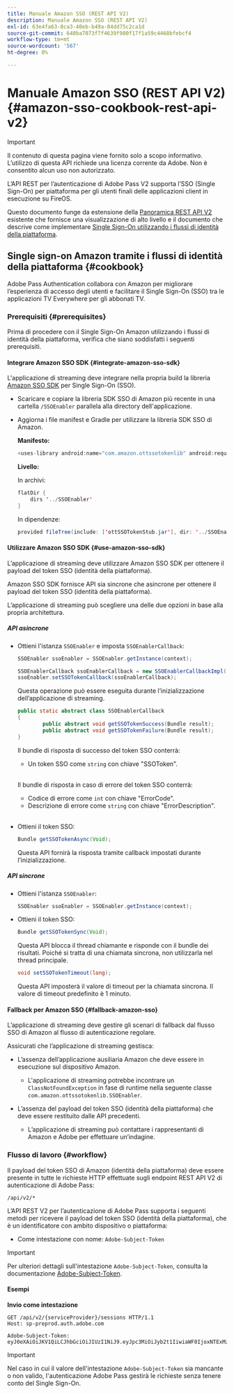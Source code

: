 ```yaml
---
title: Manuale Amazon SSO (REST API V2)
description: Manuale Amazon SSO (REST API V2)
exl-id: 63e4fa63-8ca3-40eb-b49a-84dd75c2ca1d
source-git-commit: 640ba7073f7f4639f980f17f1a59c4468bfebcf4
workflow-type: tm+mt
source-wordcount: '567'
ht-degree: 0%

---
```


# Manuale Amazon SSO (REST API V2) {#amazon-sso-cookbook-rest-api-v2}

>[!IMPORTANT]
>
>Il contenuto di questa pagina viene fornito solo a scopo informativo. L’utilizzo di questa API richiede una licenza corrente da Adobe. Non è consentito alcun uso non autorizzato.

L’API REST per l’autenticazione di Adobe Pass V2 supporta l’SSO (Single Sign-On) per piattaforma per gli utenti finali delle applicazioni client in esecuzione su FireOS.

Questo documento funge da estensione della [Panoramica REST API V2](/help/authentication/integration-guide-programmers/rest-apis/rest-api-v2/rest-api-v2-overview.md) esistente che fornisce una visualizzazione di alto livello e il documento che descrive come implementare [Single Sign-On utilizzando i flussi di identità della piattaforma](/help/authentication/integration-guide-programmers/rest-apis/rest-api-v2/flows/single-sign-on-access-flows/rest-api-v2-single-sign-on-platform-identity-flows.md).

## Single sign-on Amazon tramite i flussi di identità della piattaforma {#cookbook}

Adobe Pass Authentication collabora con Amazon per migliorare l’esperienza di accesso degli utenti e facilitare il Single Sign-On (SSO) tra le applicazioni TV Everywhere per gli abbonati TV.

### Prerequisiti {#prerequisites}

Prima di procedere con il Single Sign-On Amazon utilizzando i flussi di identità della piattaforma, verifica che siano soddisfatti i seguenti prerequisiti.

#### Integrare Amazon SSO SDK {#integrate-amazon-sso-sdk}

L&#39;applicazione di streaming deve integrare nella propria build la libreria [Amazon SSO SDK](https://tve.zendesk.com/hc/en-us/article_attachments/360064368131/ottSSOTokenLib_v1.jar) per Single Sign-On (SSO).

* Scaricare e copiare la libreria SDK SSO di Amazon più recente in una cartella `/SSOEnabler` parallela alla directory dell&#39;applicazione.

* Aggiorna i file manifest e Gradle per utilizzare la libreria SDK SSO di Amazon.

  **Manifesto:**

  ```JAVA
  <uses-library android:name="com.amazon.ottssotokenlib" android:required="false">
  ```

  **Livello:**

  In archivi:

  ```JAVA
  flatDir {
      dirs '../SSOEnabler'
  }
  ```

  In dipendenze:

  ```JAVA
  provided fileTree(include: ['ottSSOTokenStub.jar'], dir: '../SSOEnabler')
  ```

#### Utilizzare Amazon SSO SDK {#use-amazon-sso-sdk}

L’applicazione di streaming deve utilizzare Amazon SSO SDK per ottenere il payload del token SSO (identità della piattaforma).

Amazon SSO SDK fornisce API sia sincrone che asincrone per ottenere il payload del token SSO (identità della piattaforma).

L’applicazione di streaming può scegliere una delle due opzioni in base alla propria architettura.

##### API asincrone

* Ottieni l&#39;istanza `SSOEnabler` e imposta `SSOEnablerCallback`:

  ```JAVA
  SSOEnabler ssoEnabler = SSOEnabler.getInstance(context);
  
  SSOEnablerCallback ssoEnablerCallback = new SSOEnablerCallbackImpl();
  ssoEnabler.setSSOTokenCallback(ssoEnablerCallback);
  ```

  Questa operazione può essere eseguita durante l’inizializzazione dell’applicazione di streaming.

  ```JAVA
  public static abstract class SSOEnablerCallback
  {
          public abstract void getSSOTokenSuccess(Bundle result);
          public abstract void getSSOTokenFailure(Bundle result);
  }
  ```

  Il bundle di risposta di successo del token SSO conterrà:
   * Un token SSO come `string` con chiave &quot;SSOToken&quot;.

  <br/>

  Il bundle di risposta in caso di errore del token SSO conterrà:
   * Codice di errore come `int` con chiave &quot;ErrorCode&quot;.
   * Descrizione di errore come `string` con chiave &quot;ErrorDescription&quot;.

  <br/>

* Ottieni il token SSO:

  ```JAVA
  Bundle getSSOTokenAsync(Void);
  ```

  Questa API fornirà la risposta tramite callback impostati durante l’inizializzazione.

##### API sincrone

* Ottieni l&#39;istanza `SSOEnabler`:

  ```JAVA
  SSOEnabler ssoEnabler = SSOEnabler.getInstance(context);
  ```

* Ottieni il token SSO:

  ```JAVA
  Bundle getSSOTokenSync(Void);
  ```

  Questa API blocca il thread chiamante e risponde con il bundle dei risultati. Poiché si tratta di una chiamata sincrona, non utilizzarla nel thread principale.

  ```JAVA
  void setSSOTokenTimeout(long);
  ```

  Questa API imposterà il valore di timeout per la chiamata sincrona. Il valore di timeout predefinito è 1 minuto.

#### Fallback per Amazon SSO {#fallback-amazon-sso}

L’applicazione di streaming deve gestire gli scenari di fallback dal flusso SSO di Amazon al flusso di autenticazione regolare.

Assicurati che l’applicazione di streaming gestisca:

* L’assenza dell’applicazione ausiliaria Amazon che deve essere in esecuzione sul dispositivo Amazon.
   * L&#39;applicazione di streaming potrebbe incontrare un `ClassNotFoundException` in fase di runtime nella seguente classe `com.amazon.ottssotokenlib.SSOEnabler`.

* L’assenza del payload del token SSO (identità della piattaforma) che deve essere restituito dalle API precedenti.
   * L’applicazione di streaming può contattare i rappresentanti di Amazon e Adobe per effettuare un’indagine.

### Flusso di lavoro {#workflow}

Il payload del token SSO di Amazon (identità della piattaforma) deve essere presente in tutte le richieste HTTP effettuate sugli endpoint REST API V2 di autenticazione di Adobe Pass:

```
/api/v2/*
```

L’API REST V2 per l’autenticazione di Adobe Pass supporta i seguenti metodi per ricevere il payload del token SSO (identità della piattaforma), che è un identificatore con ambito dispositivo o piattaforma:

* Come intestazione con nome: `Adobe-Subject-Token`

>[!IMPORTANT]
> 
> Per ulteriori dettagli sull&#39;intestazione `Adobe-Subject-Token`, consulta la documentazione [Adobe-Subject-Token](/help/authentication/integration-guide-programmers/rest-apis/rest-api-v2/appendix/headers/rest-api-v2-appendix-headers-adobe-subject-token.md).

#### Esempi

**Invio come intestazione**

```HTTPS
GET /api/v2/{serviceProvider}/sessions HTTP/1.1 
Host: sp-preprod.auth.adobe.com

Adobe-Subject-Token: eyJ0eXAiOiJKV1QiLCJhbGciOiJIUzI1NiJ9.eyJpc3MiOiJyb2t1IiwiaWF0IjoxNTExMzY4ODAyLCJleHAiOjE1NDI5MDQ4MDIsImF1ZCI6ImFkb2JlIiwic3ViIjoiNWZjYzMwODctYWJmZi00OGU4LWJhZTgtODQzODViZTFkMzQwIiwiZGlkIjoiY2FmZjQ1ZDAtM2NhMy00MDg3LWI2MjMtNjFkZjNhMmNlOWM4In0.JlBFhNhNCJCDXLwBjy5tt3PtPcqbMKEIGZ6sr2NA
```

>[!IMPORTANT]
>
> Nel caso in cui il valore dell&#39;intestazione `Adobe-Subject-Token` sia mancante o non valido, l&#39;autenticazione Adobe Pass gestirà le richieste senza tenere conto del Single Sign-On.
